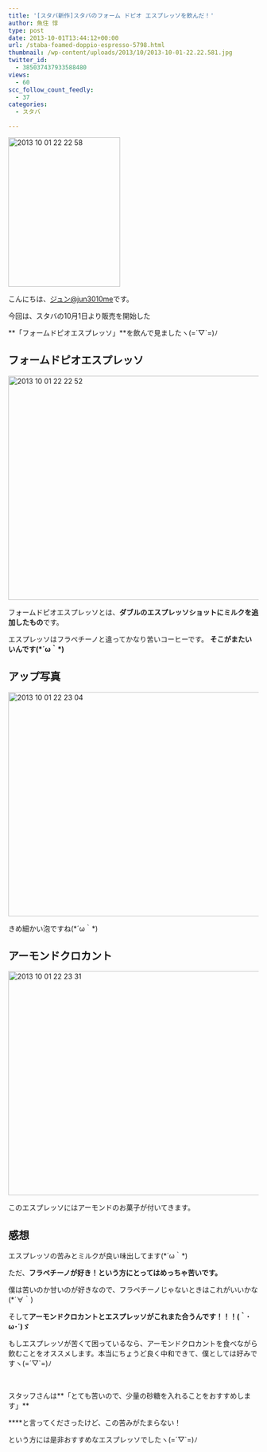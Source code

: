 ```yaml
---
title: '[スタバ新作]スタバのフォーム ドピオ エスプレッソを飲んだ！'
author: 魚住 惇
type: post
date: 2013-10-01T13:44:12+00:00
url: /staba-foamed-doppio-espresso-5798.html
thumbnail: /wp-content/uploads/2013/10/2013-10-01-22.22.581.jpg
twitter_id:
  - 385037437933588480
views:
  - 60
scc_follow_count_feedly:
  - 37
categories:
  - スタバ

---
```

<img decoding="async" loading="lazy" title="2013-10-01 22.22.58.jpg" src="/wp-content/uploads/2013/10/2013-10-01-22.22.58.jpg" alt="2013 10 01 22 22 58" width="225" height="300" border="0" />

<!--more-->

こんにちは、[ジュン@jun3010me][1]です。

今回は、スタバの10月1日より販売を開始した

**「フォームドピオエスプレッソ」**を飲んで見ましたヽ(=´▽\`=)ﾉ

## フォームドピオエスプレッソ

<img decoding="async" loading="lazy" title="2013-10-01 22.22.52.jpg" src="/wp-content/uploads/2013/10/2013-10-01-22.22.52.jpg" alt="2013 10 01 22 22 52" width="600" height="450" border="0" /> 

フォームドピオエスプレッソとは、**ダブルのエスプレッソショットにミルクを追加したもの**です。

エスプレッソはフラペチーノと違ってかなり苦いコーヒーです。 **そこがまたいいんです(\*´ω｀\*)**

## アップ写真

<img decoding="async" loading="lazy" title="2013-10-01 22.23.04.jpg" src="/wp-content/uploads/2013/10/2013-10-01-22.23.04.jpg" alt="2013 10 01 22 23 04" width="600" height="450" border="0" /> 

きめ細かい泡ですね(\*´ω｀\*)

## アーモンドクロカント

<img decoding="async" loading="lazy" title="2013-10-01 22.23.31.jpg" src="/wp-content/uploads/2013/10/2013-10-01-22.23.31.jpg" alt="2013 10 01 22 23 31" width="600" height="450" border="0" /> 

このエスプレッソにはアーモンドのお菓子が付いてきます。

## 感想

エスプレッソの苦みとミルクが良い味出してます(\*´ω｀\*)

ただ、**フラペチーノが好き！という方にとってはめっちゃ苦いです。**

僕は苦いのか甘いのが好きなので、フラペチーノじゃないときはこれがいいかな(*´∀｀)

そして**アーモンドクロカントとエスプレッソがこれまた合うんです！！！(｀･ω･´)ゞ**

もしエスプレッソが苦くて困っているなら、アーモンドクロカントを食べながら飲むことをオススメします。本当にちょうど良く中和できて、僕としては好みですヽ(=´▽\`=)ﾉ

 

スタッフさんは**「とても苦いので、少量の砂糖を入れることをおすすめします」**

****と言ってくださったけど、この苦みがたまらない！

という方には是非おすすめなエスプレッソでしたヽ(=´▽\`=)ﾉ

 [1]: https://twitter.com/jun3010me